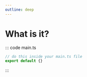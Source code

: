 ```yaml
---
outline: deep
---
```

# What is it?

::: code main.ts

```ts
// do this inside your main.ts file
export default {}
```

:::
